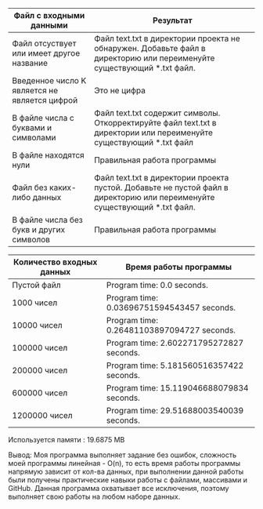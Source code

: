 
| Файл с входными данными  | Результат |
| ------------- | ------------- |
| Файл отсуствует или имеет другое название  | Файл text.txt в директории проекта не обнаружен. Добавьте файл в директорию или переименуйте существующий *.txt файл. |
| Введенное число K является не является цифрой  | Это не цифра  |
| В файле числа с буквами и символами | Файл text.txt содержит символы. Откорректируйте файл text.txt в директории или переименуйте существующий *.txt файл  |
| В файле находятся нули  | Правильная работа программы |
| Файл без каких-либо данных  |  Файл text.txt в директории проекта пустой. Добавьте не пустой файл в директорию или переименуйте существующий *.txt файл. |
| В файле числа без букв и других символов | Правильная работа программы |


| Количество входных данных | Время работы программы |
| ------------- | ------------- |
| Пустой файл |  Program time: 0.0 seconds. |
| 1000 чисел  | Program time: 0.03696751594543457 seconds. |
|  10000 чисел | Program time: 0.26481103897094727 seconds.  |
| 100000 чисел | Program time: 2.602271795272827 seconds. |
| 200000 чисел | Program time: 5.181560516357422 seconds. |
| 600000 чисел | Program time: 15.119046688079834 seconds. |
| 1200000 чисел | Program time: 29.51688003540039 seconds. |


Используется памяти : 19.6875 MB

Вывод: Моя программа выполняет задание без ошибок, сложность моей программы линейная - O(n), то есть время работы программы напрямую зависит от кол-ва данных, при выполнении данной работы были получены практические навыки работы с файлами, массивами и GitHub. Данная программа охватывает все исключения, поэтому выполняет свою работы на любом наборе данных.
